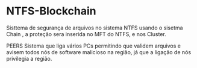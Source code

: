 # NTFS-Blockchain

Sisttema de segurança de arquivos no sistema NTFS usando o sisetma Chain ,
a proteção sera inserida no MFT do NTFS, e nos Cluster.

PEERS
Sistema que liga vários PCs permitindo que validem arquivos e avisem todos 
nós de software malicioso na região, já que a ligação de nós privilegia
a região.
